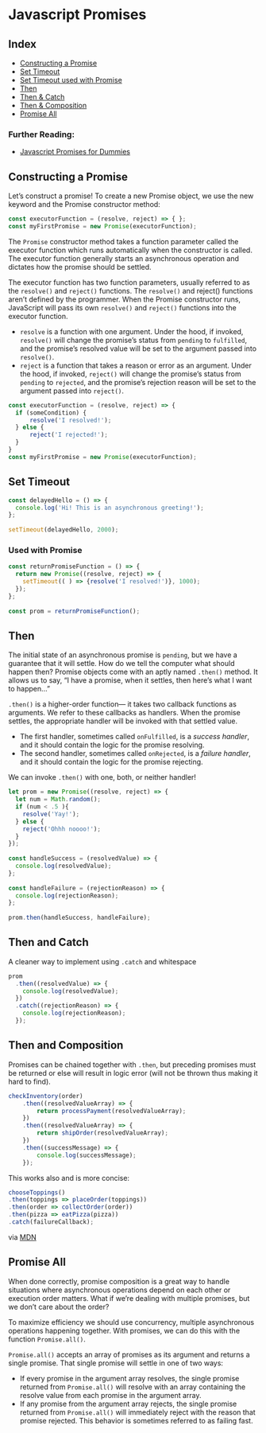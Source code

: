 # Javascript Promises

## Index
- [Constructing a Promise](#constructing-a-promise)
- [Set Timeout](#set-timeout)
- [Set Timeout used with Promise](#used-with-promise)
- [Then](#then)
- [Then & Catch](#then-and-catch)
- [Then & Composition](#then-and-composition)
- [Promise All](#promise-all)

### Further Reading:
- [Javascript Promises for Dummies](https://www.digitalocean.com/community/tutorials/javascript-promises-for-dummies)

## Constructing a Promise
Let’s construct a promise! To create a new Promise object, we use the new keyword and the Promise constructor method:
```js
const executorFunction = (resolve, reject) => { };
const myFirstPromise = new Promise(executorFunction);
```
The `Promise` constructor method takes a function parameter called the executor function which runs automatically when the constructor is called. The executor function generally starts an asynchronous operation and dictates how the promise should be settled.

The executor function has two function parameters, usually referred to as the `resolve()` and `reject()` functions. The `resolve()` and reject() functions aren’t defined by the programmer. When the Promise constructor runs, JavaScript will pass its own `resolve()` and `reject()` functions into the executor function.

- `resolve` is a function with one argument. Under the hood, if invoked, `resolve()` will change the promise’s status from `pending` to `fulfilled`, and the promise’s resolved value will be set to the argument passed into `resolve()`.
- `reject` is a function that takes a reason or error as an argument. Under the hood, if invoked, `reject()` will change the promise’s status from `pending` to `rejected`, and the promise’s rejection reason will be set to the argument passed into `reject()`.
```js
const executorFunction = (resolve, reject) => {
  if (someCondition) {
      resolve('I resolved!');
  } else {
      reject('I rejected!'); 
  }
}
const myFirstPromise = new Promise(executorFunction);
```

## Set Timeout
```js
const delayedHello = () => {
  console.log('Hi! This is an asynchronous greeting!');
};
 
setTimeout(delayedHello, 2000);
```

### Used with Promise
```js
const returnPromiseFunction = () => {
  return new Promise((resolve, reject) => {
    setTimeout(( ) => {resolve('I resolved!')}, 1000);
  });
};
 
const prom = returnPromiseFunction();
```

## Then
The initial state of an asynchronous promise is `pending`, but we have a guarantee that it will settle. How do we tell the computer what should happen then? Promise objects come with an aptly named `.then()` method. It allows us to say, “I have a promise, when it settles, then here’s what I want to happen…”

`.then()` is a higher-order function— it takes two callback functions as arguments. We refer to these callbacks as handlers. When the promise settles, the appropriate handler will be invoked with that settled value.

- The first handler, sometimes called `onFulfilled`, is a _success handler_, and it should contain the logic for the promise resolving.
- The second handler, sometimes called `onRejected`, is a _failure handler_, and it should contain the logic for the promise rejecting.

We can invoke `.then()` with one, both, or neither handler!
```js
let prom = new Promise((resolve, reject) => {
  let num = Math.random();
  if (num < .5 ){
    resolve('Yay!');
  } else {
    reject('Ohhh noooo!');
  }
});
 
const handleSuccess = (resolvedValue) => {
  console.log(resolvedValue);
};
 
const handleFailure = (rejectionReason) => {
  console.log(rejectionReason);
};
 
prom.then(handleSuccess, handleFailure);
```

## Then and Catch
A cleaner way to implement using `.catch` and whitespace
```js
prom
  .then((resolvedValue) => {
    console.log(resolvedValue);
  })
  .catch((rejectionReason) => {
    console.log(rejectionReason);
  });
```

## Then and Composition
Promises can be chained together with `.then`, but preceding promises must be returned or else will result in logic error (will not be thrown thus making it hard to find).
```js
checkInventory(order)
    .then((resolvedValueArray) => {
        return processPayment(resolvedValueArray);
    })
    .then((resolvedValueArray) => {
        return shipOrder(resolvedValueArray);
    })
    .then((successMessage) => {
        console.log(successMessage);
    });
```

This works also and is more concise:
```js
chooseToppings()
.then(toppings => placeOrder(toppings))
.then(order => collectOrder(order))
.then(pizza => eatPizza(pizza))
.catch(failureCallback);
```
via [MDN](https://developer.mozilla.org/en-US/docs/Learn/JavaScript/Asynchronous/Promises)

## Promise All
When done correctly, promise composition is a great way to handle situations where asynchronous operations depend on each other or execution order matters. What if we’re dealing with multiple promises, but we don’t care about the order?

To maximize efficiency we should use concurrency, multiple asynchronous operations happening together. With promises, we can do this with the function `Promise.all()`.

`Promise.all()` accepts an array of promises as its argument and returns a single promise. That single promise will settle in one of two ways:

- If every promise in the argument array resolves, the single promise returned from `Promise.all()` will resolve with an array containing the resolve value from each promise in the argument array.
- If any promise from the argument array rejects, the single promise returned from `Promise.all()` will immediately reject with the reason that promise rejected. This behavior is sometimes referred to as failing fast.